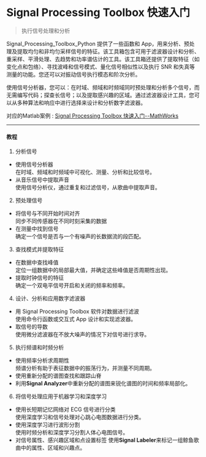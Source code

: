 # Signal Processing Toolbox 快速入门
> 执行信号处理和分析  

Signal_Processing_Toolbox_Python 提供了一些函数和 App，用来分析、预处理及提取均匀和非均匀采样信号的特征。该工具箱包含可用于滤波器设计和分析、重采样、平滑处理、去趋势和功率谱估计的工具。该工具箱还提供了提取特征（如变化点和包络）、寻找波峰和信号模式、量化信号相似性以及执行 SNR 和失真等测量的功能。您还可以对振动信号执行模态和阶次分析。

使用信号分析器，您可以：在时域、频域和时频域同时预处理和分析多个信号，而无需编写代码；探查长信号；以及提取感兴趣的区域。通过滤波器设计工具，您可以从多种算法和响应中进行选择来设计和分析数字滤波器。

对应的Matlab案例 : [Signal Processing Toolbox 快速入门--MathWorks](https://ww2.mathworks.cn/help/signal/getting-started-with-signal-processing-toolbox.html)

---

#### 教程  
1. 分析信号
- 使用信号分析器  
在时域、频域和时频域中可视化、测量、分析和比较信号。
- 从音乐信号中提取声音  
使用信号分析仪，通过重复和过滤信号，从歌曲中提取声音。  

2. 预处理信号
- 将信号与不同开始时间对齐  
同步不同传感器在不同时刻采集的数据
- 在测量中找到信号  
确定一个信号是否与一个有噪声的长数据流的段匹配。  

3. 查找模式并提取特征
- 在数据中查找峰值  
定位一组数据中的局部最大值，并确定这些峰值是否周期性出现。
- 提取时钟信号的特征  
确定一个双电平信号开启和关闭的频率和频率。

4. 设计、分析和应用数字滤波器
- 用 Signal Processing Toolbox 软件对数据进行滤波  
使用命令行函数或交互式 App 设计和实现滤波器。
- 取信号的导数  
使用微分滤波器在不放大噪声的情况下对信号进行求导。

5. 执行频谱和时频分析
- 使用频率分析求周期性  
频谱分析有助于表征数据中的振荡行为，并测量不同周期。
- 使用重新分配的谱图查找和跟踪山脊  
- 利用**Signal Analyzer**中重新分配的谱图来锐化谱图的时间和频率局部化。

6. 将信号处理应用于机器学习和深度学习
- 使用长短期记忆网络对 ECG 信号进行分类  
使用深度学习和信号处理对心跳心电图数据进行分类。
- 使用深度学习进行波形分割  
使用时频分析和深度学习分割人体心电图信号。
- 对信号属性、感兴趣区域和点设置标签
使用**Signal Labeler**来标记一组鲸鱼歌曲中的属性、区域和兴趣点。
